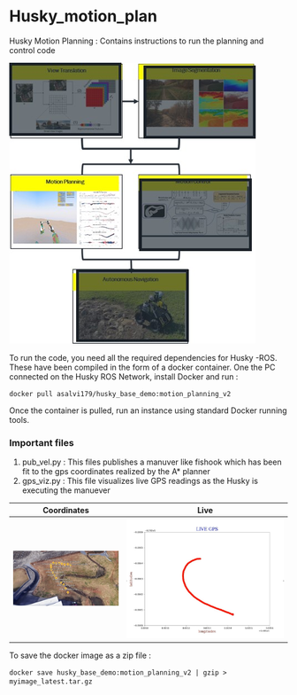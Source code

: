 # Husky_motion_plan
Husky Motion Planning : Contains instructions to run the planning and control code

![alt text](https://github.com/ClemsonFA1p1/Husky_motion_plan/blob/main/moplan.jpg)

To run the code, you need all the required dependencies for Husky -ROS. These have been compiled in the form of a docker container.
One the PC connected on the Husky ROS Network, install Docker and run :

```
docker pull asalvi179/husky_base_demo:motion_planning_v2
```
Once the container is pulled, run an instance using standard Docker running tools. 

### Important files
1. pub_vel.py : This files publishes a manuver like fishook which has been fit to the gps coordinates realized by the A* planner
2. gps_viz.py : This file visualizes live GPS readings as the Husky is executing the manuever


Coordinates           |  Live
:-------------------------:|:-------------------------:
![](https://github.com/ClemsonFA1p1/Husky_motion_plan/blob/main/moplan2.jpg)  |  ![](https://github.com/ClemsonFA1p1/Husky_motion_plan/blob/main/mplan3.jpg)


To save the docker image as a zip file :

```
docker save husky_base_demo:motion_planning_v2 | gzip > myimage_latest.tar.gz
```
